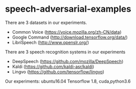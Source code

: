 # speech-adversarial-examples
There are 3 datasets in our experiments.
- Common Voice (https://voice.mozilla.org/zh-CN/data)
- Google Command (http://download.tensorflow.org/data/)
- LibriSpeech (http://www.openslr.org/)

There are 3 speech recognition systems in our experiments
- DeepSpeech (https://github.com/mozilla/DeepSpeech)
- Kaldi (https://github.com/kaldi-asr/kaldi)
- Lingvo (https://github.com/tensorflow/lingvo)

Our experiments: ubuntu16.04
Tensorflow 1.8, cuda,python3.6
